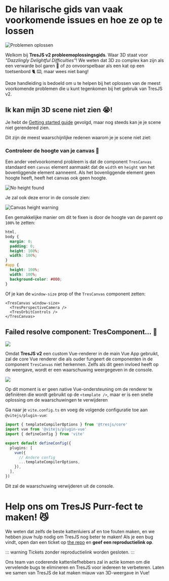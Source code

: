 # De hilarische gids van vaak voorkomende issues en hoe ze op te lossen

![Problemen oplossen](https://media.giphy.com/media/LHZyixOnHwDDy/giphy.gif)

Welkom bij **TresJS v2 probleemoplossingsgids**. Waar 3D staat voor _"Dazzlingly Delightful Difficulties"_! We weten dat 3D zo complex kan zijn als een verwarde bol garen 🧶 of zo onvoorspelbaar als een kat op een toetsenbord 🐈 ⌨️, maar wees niet bang!

Deze handleiding is bedoeld om u te helpen bij het oplossen van de meest voorkomende problemen die u kunt tegenkomen bij het gebruik van TresJS v2.

## Ik kan mijn 3D scene niet zien 😭!

Je hebt de [Getting started guide](/nl/guide/getting-started.md) gevolgd, maar nog steeds kan je je scene niet gerendered zien.

Dit zijn de meest waarschijnlijke redenen waarom je je scene niet ziet:

### Controleer de hoogte van je canvas 📏

Een ander veelvoorkomend probleem is dat de component `TresCanvas` standaard een `canvas` element aanmaakt dat de `width` en `height` van het bovenliggende element aanneemt. Als het bovenliggende element geen hoogte heeft, heeft het canvas ook geen hoogte.

![No height found](/canvas-height.png)

Je zal ook deze error in de console zien:

![Canvas height warning](/canvas-height-warning.png)

Een gemakkelijke manier om dit te fixen is door de hoogte van de parent op `100%` te zetten:

```css
html,
body {
  margin: 0;
  padding: 0;
  height: 100%;
  width: 100%;
}
#app {
  height: 100%;
  width: 100%;
  background-color: #000;
}
```

Of je kan de `window-size` prop of the `TresCanvas` component zetten:

```vue
<TresCanvas window-size>
  <TresPerspectiveCamera />
  <TresOrbitControls />
</TresCanvas>
```

## Failed resolve component: TresComponent... 🤔

![](/failed-to-resolve-component.png)

Omdat **TresJS v2** een custom Vue-renderer in de main Vue App gebruikt, zal de core Vue renderer die als ouder fungeert de componenten in de component `TresCanvas` niet herkennen. Zelfs als dit geen invloed heeft op de weergave, wordt er een waarschuwing weergegeven in de console.

![](/failed-to-resolve-component.png)

Op dit moment is er geen native Vue-ondersteuning om de renderer te definiëren die wordt gebruikt op de `<template />`, maar er is een snelle oplossing om de waarschuwingen te verwijderen

Ga naar je `vite.config.ts` en voeg de volgende configuratie toe aan `@vitejs/plugin-vue`:

```ts
import { templateCompilerOptions } from '@tresjs/core'
import vue from '@vitejs/plugin-vue'
import { defineConfig } from 'vite'

export default defineConfig({
  plugins: [
    vue({
      // Andere config
      ...templateCompilerOptions,
    }),
  ],
})
```

Dit zal de waarschuwing verwijderen uit de console.

# Help ons om TresJS Purr-fect te maken! 😼

We weten dat zelfs de beste kattenluiers af en toe fouten maken, en we hebben jouw hulp nodig om TresJS nog beter te maken! Als je een bug vindt, open dan een ticket op [the
repo](https://github.com/Tresjs/playground) en **geef een reproductielink op**.

::: warning
Tickets zonder reproductielink worden gesloten.
:::

Ons team van coderende kattenliefhebbers
zal in actie komen om die vervelende bugs te elimineren en TresJS voor iedereen te verbeteren. Laten we samen van TresJS de kat maken
miauw van 3D-weergave in Vue!
